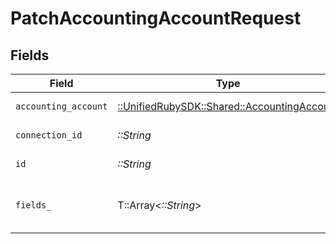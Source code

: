 # PatchAccountingAccountRequest


## Fields

| Field                                                                                   | Type                                                                                    | Required                                                                                | Description                                                                             |
| --------------------------------------------------------------------------------------- | --------------------------------------------------------------------------------------- | --------------------------------------------------------------------------------------- | --------------------------------------------------------------------------------------- |
| `accounting_account`                                                                    | [::UnifiedRubySDK::Shared::AccountingAccount](../../models/shared/accountingaccount.md) | :heavy_check_mark:                                                                      | Chart of accounts                                                                       |
| `connection_id`                                                                         | *::String*                                                                              | :heavy_check_mark:                                                                      | ID of the connection                                                                    |
| `id`                                                                                    | *::String*                                                                              | :heavy_check_mark:                                                                      | ID of the Account                                                                       |
| `fields_`                                                                               | T::Array<*::String*>                                                                    | :heavy_minus_sign:                                                                      | Comma-delimited fields to return                                                        |
